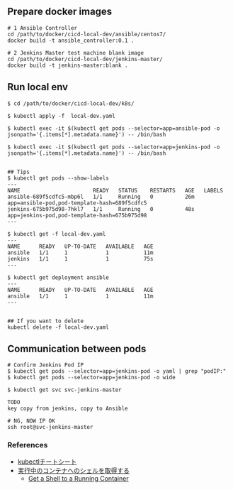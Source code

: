 

## Prepare docker images

    # 1 Ansible Controller
    cd /path/to/docker/cicd-local-dev/ansible/centos7/
    docker build -t ansible_controller:0.1 .

    # 2 Jenkins Master test machine blank image
    cd /path/to/docker/cicd-local-dev/jenkins-master/
    docker build -t jenkins-master:blank .

## Run local env

    $ cd /path/to/docker/cicd-local-dev/k8s/

    $ kubectl apply -f  local-dev.yaml

    $ kubectl exec -it $(kubectl get pods --selector=app=ansible-pod -o jsonpath='{.items[*].metadata.name}') -- /bin/bash

    $ kubectl exec -it $(kubectl get pods --selector=app=jenkins-pod -o jsonpath='{.items[*].metadata.name}') -- /bin/bash


    ## Tips
    $ kubectl get pods --show-labels
    ---
    NAME                       READY   STATUS    RESTARTS   AGE   LABELS
    ansible-689f5cdfc5-mbp6l   1/1     Running   0          26m   app=ansible-pod,pod-template-hash=689f5cdfc5
    jenkins-675b975d98-7hkl7   1/1     Running   0          48s   app=jenkins-pod,pod-template-hash=675b975d98
    ---

    $ kubectl get -f local-dev.yaml
    ---
    NAME      READY   UP-TO-DATE   AVAILABLE   AGE
    ansible   1/1     1            1           11m
    jenkins   1/1     1            1           75s
    ---

    $ kubectl get deployment ansible
    ---
    NAME      READY   UP-TO-DATE   AVAILABLE   AGE
    ansible   1/1     1            1           11m
    ---


    ## If you want to delete
    kubectl delete -f local-dev.yaml


## Communication between pods

    # Confirm Jenkins Pod IP
    $ kubectl get pods --selector=app=jenkins-pod -o yaml | grep "podIP:"
    $ kubectl get pods --selector=app=jenkins-pod -o wide

    $ kubectl get svc svc-jenkins-master

    TODO
    key copy from jenkins, copy to Ansible

    # NG, NOW IP OK
    ssh root@svc-jenkins-master

### References

+ [kubectlチートシート](https://kubernetes.io/ja/docs/reference/kubectl/cheatsheet/)
+ [実行中のコンテナへのシェルを取得する](https://kubernetes.io/ja/docs/tasks/debug-application-cluster/get-shell-running-container/)
  + [Get a Shell to a Running Container](https://kubernetes.io/docs/tasks/debug-application-cluster/get-shell-running-container/)
